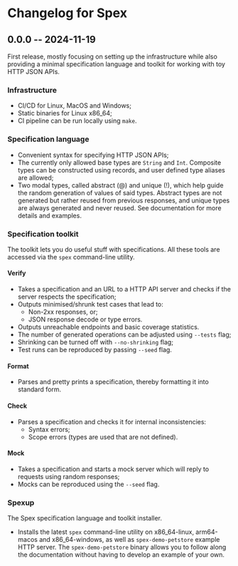 # Changelog for Spex

## 0.0.0 -- 2024-11-19

First release, mostly focusing on setting up the infrastructure while also
providing a minimal specification language and toolkit for working with toy
HTTP JSON APIs.

### Infrastructure 

- CI/CD for Linux, MacOS and Windows;
- Static binaries for Linux x86_64;
- CI pipeline can be run locally using `make`.

### Specification language

- Convenient syntax for specifying HTTP JSON APIs;
- The currently only allowed base types are `String` and `Int`. Composite
  types can be constructed using records, and user defined type aliases are
  allowed;
- Two modal types, called abstract (@) and unique (!), which help guide the
  random generation of values of said types. Abstract types are not generated
  but rather reused from previous responses, and unique types are always
  generated and never reused. See documentation for more details and
  examples.

### Specification toolkit

The toolkit lets you do useful stuff with specifications. All these tools are
accessed via the `spex` command-line utility.

#### Verify

- Takes a specification and an URL to a HTTP API server and checks if the
  server respects the specification;
- Outputs minimised/shrunk test cases that lead to:
  + Non-2xx responses, or;
  + JSON response decode or type errors.
- Outputs unreachable endpoints and basic coverage statistics.
- The number of generated operations can be adjusted using `--tests` flag;
- Shrinking can be turned off with `--no-shrinking` flag;
- Test runs can be reproduced by passing `--seed` flag.

#### Format

- Parses and pretty prints a specification, thereby formatting it into standard
  form.

#### Check

- Parses a specification and checks it for internal inconsistencies:
  + Syntax errors;
  + Scope errors (types are used that are not defined).

#### Mock

- Takes a specification and starts a mock server which will reply to requests
  using random responses;
- Mocks can be reproduced using the `--seed` flag.

### Spexup

The Spex specification language and toolkit installer.

- Installs the latest `spex` command-line utility on x86_64-linux, arm64-macos
  and x86_64-windows, as well as `spex-demo-petstore` example HTTP server. The
  `spex-demo-petstore` binary allows you to follow along the documentation
  without having to develop an example of your own.

